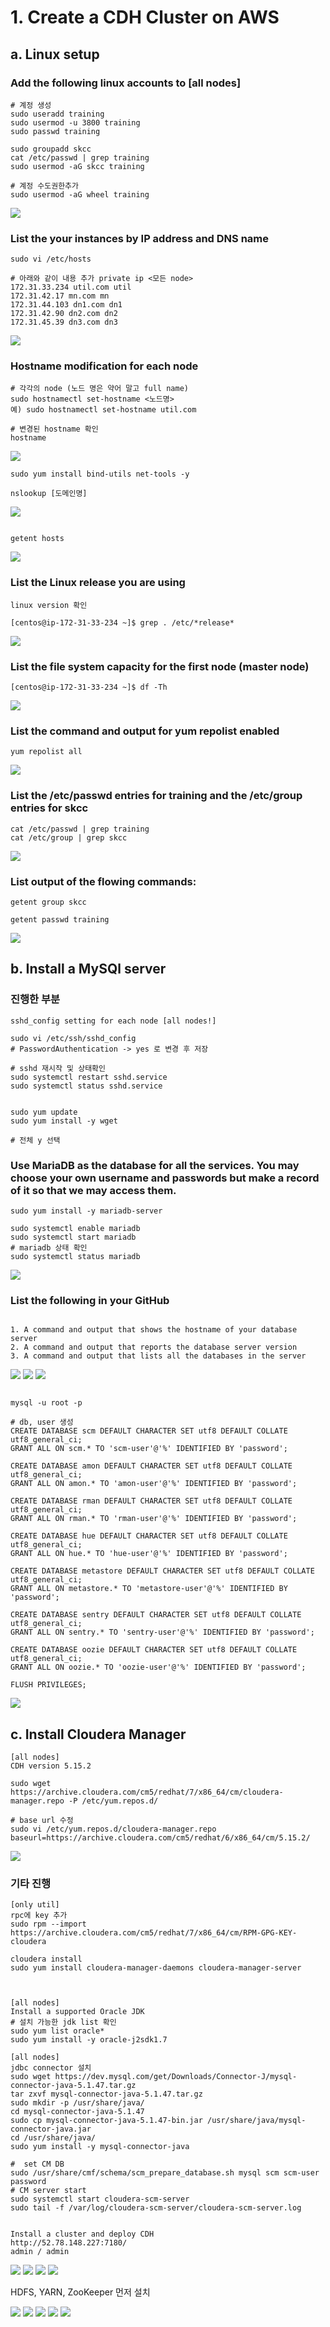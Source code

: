 # 1. Create a CDH Cluster on AWS

## a. Linux setup

### Add the following linux accounts to [all nodes]

~~~
# 계정 생성
sudo useradd training
sudo usermod -u 3800 training
sudo passwd training

sudo groupadd skcc
cat /etc/passwd | grep training
sudo usermod -aG skcc training

# 계정 수도권한추가
sudo usermod -aG wheel training
~~~

![](/img/1-1.PNG)


### List the your instances by IP address and DNS name

~~~
sudo vi /etc/hosts

# 아래와 같이 내용 추가 private ip <모든 node>
172.31.33.234 util.com util
172.31.42.17 mn.com mn
172.31.44.103 dn1.com dn1
172.31.42.90 dn2.com dn2
172.31.45.39 dn3.com dn3
~~~
![](/img/1-2.PNG)

### Hostname modification for each node

~~~
# 각각의 node (노드 명은 약어 말고 full name)
sudo hostnamectl set-hostname <노드명>
예) sudo hostnamectl set-hostname util.com

# 변경된 hostname 확인
hostname
~~~
![](/img/1-3.PNG)

~~~
sudo yum install bind-utils net-tools -y

nslookup [도메인명]

~~~
![](/img/1-4.PNG)

~~~

getent hosts
~~~
![](/img/1-5.PNG)


### List the Linux release you are using

~~~
linux version 확인

[centos@ip-172-31-33-234 ~]$ grep . /etc/*release*

~~~
![](/img/1-6.PNG)


### List the file system capacity for the first node (master node)

~~~
[centos@ip-172-31-33-234 ~]$ df -Th
~~~
![](/img/1-7.PNG)

### List the command and output for yum repolist enabled

~~~
yum repolist all
~~~

![](/img/1-8.PNG)


### List the /etc/passwd entries for training and the /etc/group entries for skcc

~~~
cat /etc/passwd | grep training
cat /etc/group | grep skcc

~~~
![](/img/1-9.PNG)


### List output of the flowing commands:
~~~
getent group skcc

getent passwd training
~~~

![](/img/1-10.PNG)



## b. Install a MySQl server

### 진행한 부분
~~~
sshd_config setting for each node [all nodes!]

sudo vi /etc/ssh/sshd_config
# PasswordAuthentication -> yes 로 변경 후 저장

# sshd 재시작 및 상태확인
sudo systemctl restart sshd.service
sudo systemctl status sshd.service


sudo yum update
sudo yum install -y wget

# 전체 y 선택
~~~


### Use MariaDB as the database for all the services. You may choose your own username and passwords but make a record of it so that we may access them.

~~~
sudo yum install -y mariadb-server

sudo systemctl enable mariadb
sudo systemctl start mariadb
# mariadb 상태 확인
sudo systemctl status mariadb
~~~
![](/img/1-11.PNG)

### List the following in your GitHub
~~~

1. A command and output that shows the hostname of your database server
2. A command and output that reports the database server version
3. A command and output that lists all the databases in the server
~~~
![](/img/1-add1.PNG)
![](/img/1-13.PNG)
![](/img/1-12.PNG)

~~~

mysql -u root -p

# db, user 생성
CREATE DATABASE scm DEFAULT CHARACTER SET utf8 DEFAULT COLLATE utf8_general_ci;
GRANT ALL ON scm.* TO 'scm-user'@'%' IDENTIFIED BY 'password';

CREATE DATABASE amon DEFAULT CHARACTER SET utf8 DEFAULT COLLATE utf8_general_ci;
GRANT ALL ON amon.* TO 'amon-user'@'%' IDENTIFIED BY 'password';

CREATE DATABASE rman DEFAULT CHARACTER SET utf8 DEFAULT COLLATE utf8_general_ci;
GRANT ALL ON rman.* TO 'rman-user'@'%' IDENTIFIED BY 'password';

CREATE DATABASE hue DEFAULT CHARACTER SET utf8 DEFAULT COLLATE utf8_general_ci;
GRANT ALL ON hue.* TO 'hue-user'@'%' IDENTIFIED BY 'password';

CREATE DATABASE metastore DEFAULT CHARACTER SET utf8 DEFAULT COLLATE utf8_general_ci;
GRANT ALL ON metastore.* TO 'metastore-user'@'%' IDENTIFIED BY 'password';

CREATE DATABASE sentry DEFAULT CHARACTER SET utf8 DEFAULT COLLATE utf8_general_ci;
GRANT ALL ON sentry.* TO 'sentry-user'@'%' IDENTIFIED BY 'password';

CREATE DATABASE oozie DEFAULT CHARACTER SET utf8 DEFAULT COLLATE utf8_general_ci;
GRANT ALL ON oozie.* TO 'oozie-user'@'%' IDENTIFIED BY 'password';

FLUSH PRIVILEGES;
~~~
![](/img/1-14.PNG)

## c. Install Cloudera Manager



~~~
[all nodes]
CDH version 5.15.2

sudo wget https://archive.cloudera.com/cm5/redhat/7/x86_64/cm/cloudera-manager.repo -P /etc/yum.repos.d/

# base url 수정
sudo vi /etc/yum.repos.d/cloudera-manager.repo
baseurl=https://archive.cloudera.com/cm5/redhat/6/x86_64/cm/5.15.2/
~~~

![](/img/1-15.PNG)




### 기타 진행


~~~
[only util]
rpc에 key 추가
sudo rpm --import https://archive.cloudera.com/cm5/redhat/7/x86_64/cm/RPM-GPG-KEY-cloudera

cloudera install
sudo yum install cloudera-manager-daemons cloudera-manager-server



[all nodes]
Install a supported Oracle JDK 
# 설치 가능한 jdk list 확인
sudo yum list oracle*
sudo yum install -y oracle-j2sdk1.7

[all nodes]
jdbc connector 설치 
sudo wget https://dev.mysql.com/get/Downloads/Connector-J/mysql-connector-java-5.1.47.tar.gz
tar zxvf mysql-connector-java-5.1.47.tar.gz
sudo mkdir -p /usr/share/java/
cd mysql-connector-java-5.1.47
sudo cp mysql-connector-java-5.1.47-bin.jar /usr/share/java/mysql-connector-java.jar
cd /usr/share/java/
sudo yum install -y mysql-connector-java

~~~


~~~
#  set CM DB
sudo /usr/share/cmf/schema/scm_prepare_database.sh mysql scm scm-user password
# CM server start
sudo systemctl start cloudera-scm-server
sudo tail -f /var/log/cloudera-scm-server/cloudera-scm-server.log


Install a cluster and deploy CDH
http://52.78.148.227:7180/
admin / admin
~~~

![](/img/1-16.PNG)
![](/img/1-17.PNG)
![](/img/1-18.PNG)
![](/img/1-19.PNG)

HDFS, YARN, ZooKeeper 먼저 설치

![](/img/1-20.PNG)
![](/img/1-21.PNG)
![](/img/1-22.PNG)
![](/img/1-23.PNG)
![](/img/1-24.PNG)





